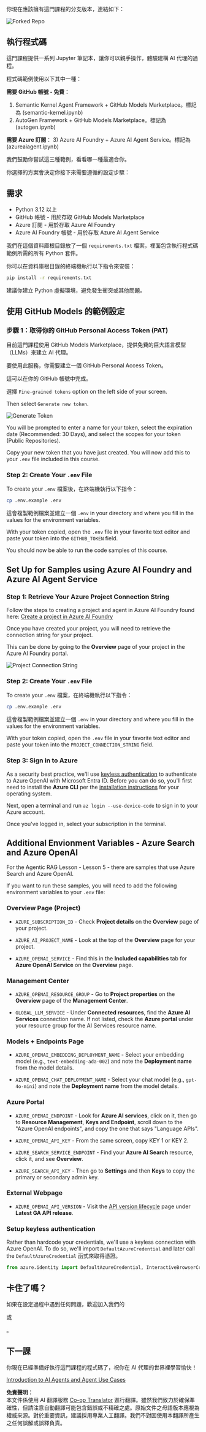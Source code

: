 <!--
CO_OP_TRANSLATOR_METADATA:
{
  "original_hash": "49fa13c21a816ffcc7740ab17ba024a9",
  "translation_date": "2025-05-20T07:22:20+00:00",
  "source_file": "00-course-setup/README.md",
  "language_code": "tw"
}
-->
你現在應該擁有這門課程的分支版本，連結如下：

![Forked Repo](../../../translated_images/forked-repo.eea246a73044cc984a1e462349e36e7336204f00785e3187b7399905feeada07.tw.png)

## 執行程式碼

這門課程提供一系列 Jupyter 筆記本，讓你可以親手操作，體驗建構 AI 代理的過程。

程式碼範例使用以下其中一種：

**需要 GitHub 帳號 - 免費**：

1) Semantic Kernel Agent Framework + GitHub Models Marketplace。標記為 (semantic-kernel.ipynb)
2) AutoGen Framework + GitHub Models Marketplace。標記為 (autogen.ipynb)

**需要 Azure 訂閱**：
3) Azure AI Foundry + Azure AI Agent Service。標記為 (azureaiagent.ipynb)

我們鼓勵你嘗試這三種範例，看看哪一種最適合你。

你選擇的方案會決定你接下來需要遵循的設定步驟：

## 需求

- Python 3.12 以上
- GitHub 帳號 - 用於存取 GitHub Models Marketplace
- Azure 訂閱 - 用於存取 Azure AI Foundry
- Azure AI Foundry 帳號 - 用於存取 Azure AI Agent Service

我們在這個資料庫根目錄放了一個 `requirements.txt` 檔案，裡面包含執行程式碼範例所需的所有 Python 套件。

你可以在資料庫根目錄的終端機執行以下指令來安裝：

```bash
pip install -r requirements.txt
```

建議你建立 Python 虛擬環境，避免發生衝突或其他問題。

## 使用 GitHub Models 的範例設定

### 步驟 1：取得你的 GitHub Personal Access Token (PAT)

目前這門課程使用 GitHub Models Marketplace，提供免費的巨大語言模型（LLMs）來建立 AI 代理。

要使用此服務，你需要建立一個 GitHub Personal Access Token。

這可以在你的 GitHub 帳號中完成。

選擇 `Fine-grained tokens` option on the left side of your screen.

Then select `Generate new token`.

![Generate Token](../../../translated_images/generate-token.361ec40abe59b84ac68d63c23e2b6854d6fad82bd4e41feb98fc0e6f030e8ef7.tw.png)

You will be prompted to enter a name for your token, select the expiration date (Recommended: 30 Days), and select the scopes for your token (Public Repositories).

Copy your new token that you have just created. You will now add this to your `.env` file included in this course. 


### Step 2: Create Your `.env` File

To create your `.env` 檔案後，在終端機執行以下指令：

```bash
cp .env.example .env
```

這會複製範例檔案並建立一個 `.env` in your directory and where you fill in the values for the environment variables.

With your token copied, open the `.env` file in your favorite text editor and paste your token into the `GITHUB_TOKEN` field.

You should now be able to run the code samples of this course.

## Set Up for Samples using Azure AI Foundry and Azure AI Agent Service

### Step 1: Retrieve Your Azure Project Connection String

Follow the steps to creating a project and agent in Azure AI Foundry found here: [Create a project in Azure AI Foundry](https://learn.microsoft.com/en-us/azure/ai-services/agents/quickstart?pivots=ai-foundry-portal?WT.mc_id=academic-105485-koreyst)

Once you have created your project, you will need to retrieve the connection string for your project.

This can be done by going to the **Overview** page of your project in the Azure AI Foundry portal.

![Project Connection String](../../../translated_images/project-connection-string.8a2c7c804a33d53df14011e583d0c3fe0f79d9eb52b72e3c7d7d2f68f828c8aa.tw.png)

### Step 2: Create Your `.env` File

To create your `.env` 檔案，在終端機執行以下指令：

```bash
cp .env.example .env
```

這會複製範例檔案並建立一個 `.env` in your directory and where you fill in the values for the environment variables.

With your token copied, open the `.env` file in your favorite text editor and paste your token into the `PROJECT_CONNECTION_STRING` field.

### Step 3: Sign in to Azure

As a security best practice, we'll use [keyless authentication](https://learn.microsoft.com/azure/developer/ai/keyless-connections?tabs=csharp%2Cazure-cli?WT.mc_id=academic-105485-koreyst) to authenticate to Azure OpenAI with Microsoft Entra ID. Before you can do so, you'll first need to install the **Azure CLI** per the [installation instructions](https://learn.microsoft.com/cli/azure/install-azure-cli?WT.mc_id=academic-105485-koreyst) for your operating system.

Next, open a terminal and run `az login --use-device-code` to sign in to your Azure account.

Once you've logged in, select your subscription in the terminal.


## Additional Envionment Variables - Azure Search and Azure OpenAI 

For the Agentic RAG Lesson - Lesson 5 - there are samples that use Azure Search and Azure OpenAI.

If you want to run these samples, you will need to add the following environment variables to your `.env` file:

### Overview Page (Project)

- `AZURE_SUBSCRIPTION_ID` - Check **Project details** on the **Overview** page of your project.

- `AZURE_AI_PROJECT_NAME` - Look at the top of the **Overview** page for your project.

- `AZURE_OPENAI_SERVICE` - Find this in the **Included capabilities** tab for **Azure OpenAI Service** on the **Overview** page.

### Management Center

- `AZURE_OPENAI_RESOURCE_GROUP` - Go to **Project properties** on the **Overview** page of the **Management Center**.

- `GLOBAL_LLM_SERVICE` - Under **Connected resources**, find the **Azure AI Services** connection name. If not listed, check the **Azure portal** under your resource group for the AI Services resource name.

### Models + Endpoints Page

- `AZURE_OPENAI_EMBEDDING_DEPLOYMENT_NAME` - Select your embedding model (e.g., `text-embedding-ada-002`) and note the **Deployment name** from the model details.

- `AZURE_OPENAI_CHAT_DEPLOYMENT_NAME` - Select your chat model (e.g., `gpt-4o-mini`) and note the **Deployment name** from the model details.

### Azure Portal

- `AZURE_OPENAI_ENDPOINT` - Look for **Azure AI services**, click on it, then go to **Resource Management**, **Keys and Endpoint**, scroll down to the "Azure OpenAI endpoints", and copy the one that says "Language APIs".

- `AZURE_OPENAI_API_KEY` - From the same screen, copy KEY 1 or KEY 2.

- `AZURE_SEARCH_SERVICE_ENDPOINT` - Find your **Azure AI Search** resource, click it, and see **Overview**.

- `AZURE_SEARCH_API_KEY` - Then go to **Settings** and then **Keys** to copy the primary or secondary admin key.

### External Webpage

- `AZURE_OPENAI_API_VERSION` - Visit the [API version lifecycle](https://learn.microsoft.com/en-us/azure/ai-services/openai/api-version-deprecation#latest-ga-api-release) page under **Latest GA API release**.

### Setup keyless authentication

Rather than hardcode your credentials, we'll use a keyless connection with Azure OpenAI. To do so, we'll import `DefaultAzureCredential` and later call the `DefaultAzureCredential` 函式來取得憑證。

```python
from azure.identity import DefaultAzureCredential, InteractiveBrowserCredential
```

## 卡住了嗎？

如果在設定過程中遇到任何問題，歡迎加入我們的

或

。

## 下一課

你現在已經準備好執行這門課程的程式碼了，祝你在 AI 代理的世界裡學習愉快！

[Introduction to AI Agents and Agent Use Cases](../01-intro-to-ai-agents/README.md)

**免責聲明**：  
本文件係使用 AI 翻譯服務 [Co-op Translator](https://github.com/Azure/co-op-translator) 進行翻譯。雖然我們致力於確保準確性，但請注意自動翻譯可能包含錯誤或不精確之處。原始文件之母語版本應視為權威來源。對於重要資訊，建議採用專業人工翻譯。我們不對因使用本翻譯所產生之任何誤解或誤釋負責。
